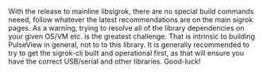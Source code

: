With the release to mainline libsigrok, there are no special build commands neeed, follow whatever the latest recommendations are on the main sigrok pages.
As a warning, trying to resolve all of the library dependencies on your given OS/VM etc. is the greatest challenge.  That is intrinsic to building PulseView in general, not to to this library.
It is generally recommended to try to get the sigrok-cli built and operational first, as that will ensure you have the correct USB/serial and other libraries.
Good-luck!
